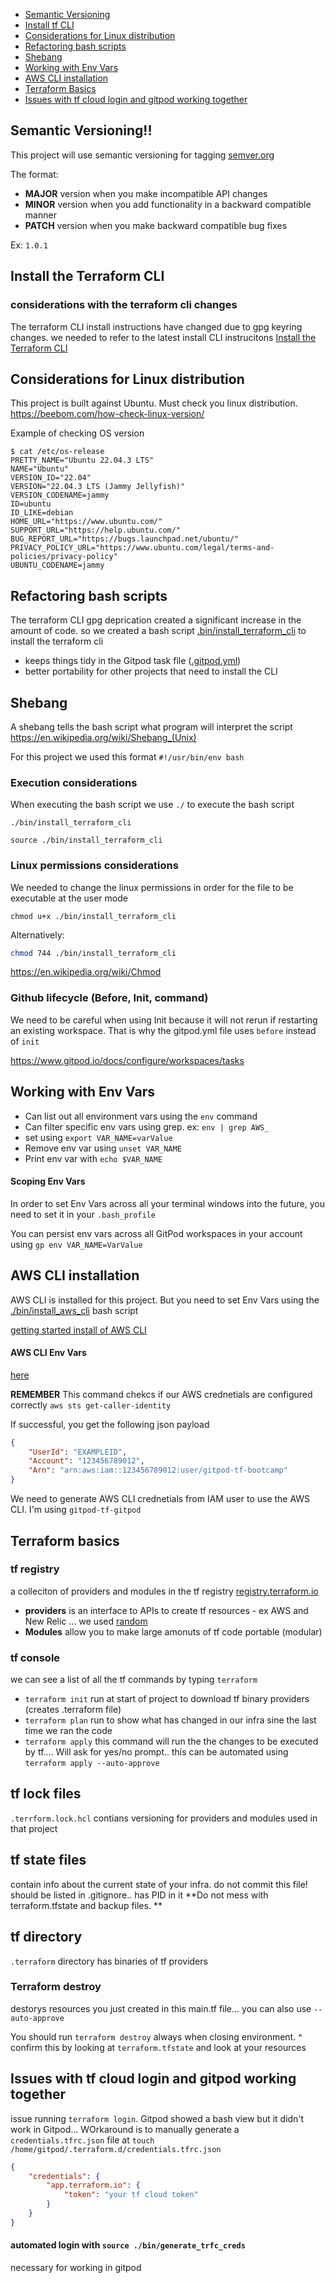 - [Semantic Versioning](#semantic-versioning)
- [Install tf CLI](#install-the-terraform-cli)
- [Considerations for Linux distribution](#considerations-for-linux-distribution)
- [Refactoring bash scripts](#refactoring-bash-scripts)
- [Shebang](#shebang)
- [Working with Env Vars](#working-with-env-vars)
- [AWS CLI installation](#aws-cli-installation)
- [Terraform Basics](#terraform-basics)
- [Issues with tf cloud login and gitpod working together](#issues-with-tf-cloud-login-and-gitpod-working-together)

## Semantic Versioning!!

This project will use semantic versioning for tagging
[semver.org](https://semver.org/)


The format:
- **MAJOR** version when you make incompatible API changes
- **MINOR** version when you add functionality in a backward compatible manner
- **PATCH** version when you make backward compatible bug fixes

Ex: `1.0.1`

## Install the Terraform CLI

### considerations with the terraform cli changes
The terraform CLI install instructions have changed due to gpg keyring changes. we needed to refer to the latest install CLI instrucitons
[Install the Terraform CLI](https://developer.hashicorp.com/terraform/tutorials/aws-get-started/install-cli)

## Considerations for Linux distribution
This project is built against Ubuntu. Must check you linux distribution.
https://beebom.com/how-check-linux-version/

Example of checking OS version
```
$ cat /etc/os-release
PRETTY_NAME="Ubuntu 22.04.3 LTS"
NAME="Ubuntu"
VERSION_ID="22.04"
VERSION="22.04.3 LTS (Jammy Jellyfish)"
VERSION_CODENAME=jammy
ID=ubuntu
ID_LIKE=debian
HOME_URL="https://www.ubuntu.com/"
SUPPORT_URL="https://help.ubuntu.com/"
BUG_REPORT_URL="https://bugs.launchpad.net/ubuntu/"
PRIVACY_POLICY_URL="https://www.ubuntu.com/legal/terms-and-policies/privacy-policy"
UBUNTU_CODENAME=jammy
```

## Refactoring bash scripts
The terraform CLI gpg deprication created a significant increase in the amount of code. so we created a bash script [.bin/install_terraform_cli](./bin/install_terraform_cli) to install the terraform cli
- keeps things tidy in the Gitpod task file ([.gitpod.yml](.gitpod.yml))
- better portability for other projects that need to install the CLI


## Shebang
A shebang tells the bash script what program will interpret the script
https://en.wikipedia.org/wiki/Shebang_(Unix)

For this project we used this format `#!/usr/bin/env bash`

### Execution considerations 
When executing the bash script we use `./` to execute the bash script

`./bin/install_terraform_cli`

`source ./bin/install_terraform_cli`

### Linux permissions considerations

We needed to change the linux permissions in order for the file to be executable at the user mode

`chmod u+x ./bin/install_terraform_cli`

Alternatively:

```sh
chmod 744 ./bin/install_terraform_cli
```

https://en.wikipedia.org/wiki/Chmod

### Github lifecycle (Before, Init, command)

We need to be careful when using Init because it will not rerun if restarting an existing workspace. That is why the gitpod.yml file uses `before` instead of `init`

https://www.gitpod.io/docs/configure/workspaces/tasks

## Working with Env Vars
- Can list out all environment vars using the `env` command
- Can filter specific env vars using grep. ex: `env | grep AWS_`
- set using `export VAR_NAME=varValue`
- Remove env var using `unset VAR_NAME`
- Print env var with `echo $VAR_NAME`

#### Scoping Env Vars
In order to set Env Vars across all your terminal windows into the future, you need to set it in your `.bash_profile`

You can persist env vars across all GitPod workspaces in your account using `gp env VAR_NAME=VarValue`


## AWS CLI installation
AWS CLI is installed for this project. But you need to set Env Vars using the [./bin/install_aws_cli](./bin/install_aws_cli) bash script

[getting started install of AWS CLI](https://docs.aws.amazon.com/cli/latest/userguide/getting-started-install.html)

#### AWS CLI Env Vars
[here](https://docs.aws.amazon.com/cli/latest/userguide/cli-configure-envvars.html)

**REMEMBER** This command chekcs if our AWS crednetials are configured correctly `aws sts get-caller-identity`

If successful, you get the following json payload

```json
{
    "UserId": "EXAMPLEID",
    "Account": "123456789012",
    "Arn": "arn:aws:iam::123456789012:user/gitpod-tf-bootcamp"
}
```

We need to generate AWS CLI crednetials from IAM user to use the AWS CLI. I'm using `gitpod-tf-gitpod`

## Terraform basics

### tf registry
a colleciton of providers and modules in the tf registry [registry.terraform.io](https://registry.terraform.io/)

- **providers** is an interface to APIs to create tf resources - ex AWS and New Relic ... we used [random](https://registry.terraform.io/providers/hashicorp/random/latest/docs/resources/string)
- **Modules** allow you to make large amonuts of tf code portable (modular)

### tf console
we can see a list of all the tf commands by typing `terraform`

- `terraform init` run at start of project to download tf binary providers (creates .terraform file) 
- `terraform plan` run to show what has changed in our infra sine the last time we ran the code
- `terraform apply` this command will run the the changes to be executed by tf.... Will ask for yes/no prompt.. this can be automated using `terraform apply --auto-approve`

## tf lock files
`.terrform.lock.hcl` contians versioning for providers and modules used in that project

## tf state files
contain info about the current state of your infra. do not commit this file! should be listed in .gitignore.. has PID in it
**Do not mess with terraform.tfstate and backup files. **

## tf directory 
`.terraform` directory has binaries of tf providers

### Terraform destroy
destorys resources you just created in this main.tf file... you can also use `--auto-approve`

You should run `terraform destroy` always when closing environment. 
^ confirm this by looking at `terraform.tfstate` and look at your resources

## Issues with tf cloud login and gitpod working together
issue running `terraform login`. Gitpod showed a bash view but it didn't work in Gitpod... WOrkaround is to manually generate a `credentials.tfrc.json` file at `touch /home/gitpod/.terraform.d/credentials.tfrc.json`

```json
{
    "credentials": {
        "app.terraform.io": {
            "token": "your tf cloud token"
        }
    }
}
```

#### automated login with `source ./bin/generate_trfc_creds`
necessary for working in gitpod
